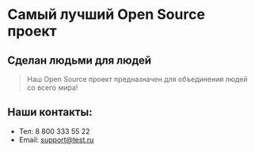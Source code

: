 # Самый лучший Open Source проект

## Сделан людьми для людей

> Наш Open Source проект предназначен для объединения людей со всего мира!

## Наши контакты:
* Тел: 8 800 333 55 22
* Email: support@test.ru
